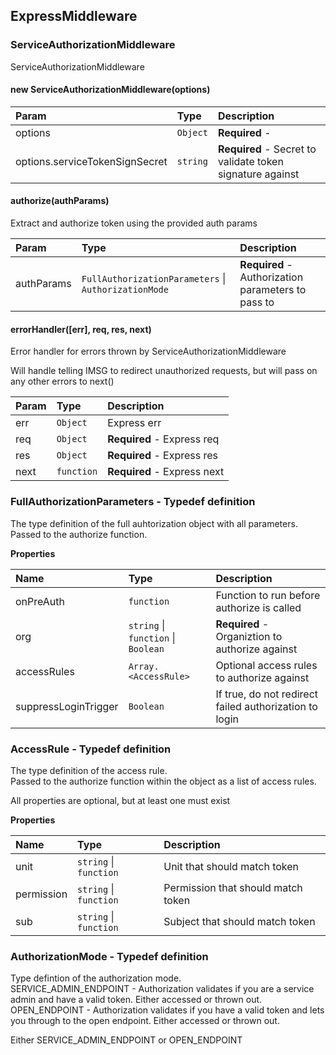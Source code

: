 ## ExpressMiddleware <a id="ExpressMiddleware"></a>

### ServiceAuthorizationMiddleware <a id="ServiceAuthorizationMiddleware"></a>

ServiceAuthorizationMiddleware

#### new ServiceAuthorizationMiddleware\(options\) <a id="ServiceAuthorizationMiddleware"></a>

| Param | Type | Description |
| :--- | :--- | :--- |
| options | `Object` | **Required** - |
| options.serviceTokenSignSecret | `string` | **Required** - Secret to validate token signature against |

#### authorize\(authParams\) <a id="authorize"></a>

Extract and authorize token using the provided auth params

| Param | Type | Description |
| :--- | :--- | :--- |
| authParams | `FullAuthorizationParameters` \| `AuthorizationMode` | **Required** - Authorization parameters to pass to |

#### errorHandler\(\[err\], req, res, next\) 

Error handler for errors thrown by ServiceAuthorizationMiddleware

Will handle telling IMSG to redirect unauthorized requests, but will pass on any other errors to next\(\)

| Param | Type | Description |
| :--- | :--- | :--- |
| err | `Object` | Express err |
| req | `Object` | **Required** - Express req |
| res | `Object` | **Required** - Express res |
| next | `function` | **Required** - Express next |

### FullAuthorizationParameters - Typedef definition <a id="FullAuthorizationParameters"></a>

The type definition of the full auhtorization object with all parameters.  
Passed to the authorize function.

**Properties**

| Name | Type | Description |
| :--- | :--- | :--- |
| onPreAuth | `function` | Function to run before authorize is called |
| org | `string` \| `function` \| `Boolean` | **Required** - Organiztion to authorize against |
| accessRules | `Array.<AccessRule>` | Optional access rules to authorize against |
| suppressLoginTrigger | `Boolean` | If true, do not redirect failed authorization to login |

### AccessRule - Typedef definition <a id="AccessRule"></a>

The type definition of the access rule.  
Passed to the authorize function within the  object as a list of access rules.

All properties are optional, but at least one must exist

**Properties**

| Name | Type | Description |
| :--- | :--- | :--- |
| unit | `string` \| `function` | Unit that should match token |
| permission | `string` \| `function` | Permission that should match token |
| sub | `string` \| `function` | Subject that should match token |

### AuthorizationMode - Typedef definition <a id="AuthorizationMode"></a>

Type defintion of the authorization mode.  
SERVICE\_ADMIN\_ENDPOINT - Authorization validates if you are a service admin and have a valid token. Either accessed or thrown out.  
OPEN\_ENDPOINT - Authorization validates if you have a valid token and lets you through to the open endpoint. Either accessed or thrown out.

Either SERVICE\_ADMIN\_ENDPOINT or OPEN\_ENDPOINT

